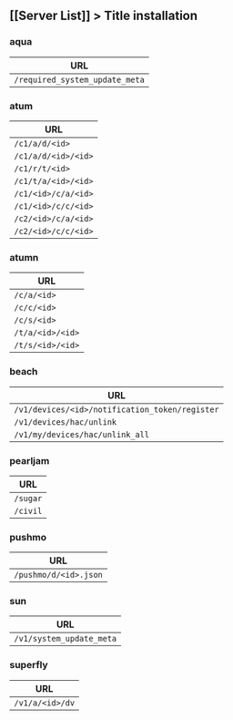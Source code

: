 [[Server List]] > Title installation
---

### aqua
| URL |
| --- |
| `/required_system_update_meta` |

### atum
| URL |
| --- |
| `/c1/a/d/<id>` |
| `/c1/a/d/<id>/<id>` |
| `/c1/r/t/<id>` |
| `/c1/t/a/<id>/<id>` |
| `/c1/<id>/c/a/<id>` |
| `/c1/<id>/c/c/<id>` |
| `/c2/<id>/c/a/<id>` |
| `/c2/<id>/c/c/<id>` |

### atumn
| URL |
| --- |
| `/c/a/<id>` |
| `/c/c/<id>` |
| `/c/s/<id>` |
| `/t/a/<id>/<id>` |
| `/t/s/<id>/<id>` |

### beach
| URL |
| --- |
| `/v1/devices/<id>/notification_token/register` |
| `/v1/devices/hac/unlink` |
| `/v1/my/devices/hac/unlink_all` |

### pearljam
| URL |
| --- |
| `/sugar` |
| `/civil` |

### pushmo
| URL |
| --- |
| `/pushmo/d/<id>.json` |

### sun
| URL |
| --- |
| `/v1/system_update_meta` |

### superfly
| URL |
| --- |
| `/v1/a/<id>/dv` |